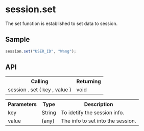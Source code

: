 <H1>session.set</H1>

The set function is established to set data to session.

<h2>Sample</h2>

```javascript
session.set("USER_ID", "Wang");
```

<h2>API</h2>

<table>
<tr><th>Calling</th><th>Returning</th></tr>
<tr><td>session . set ( key , value )</td><td>void</td></tr>
</table>


<table>
<tr><th>Parameters</th><th>Type</th><th>Description</th></tr>
<tr><td>key</td><td>String</td><td>To idetify the session info.</td></tr>
<tr><td>value</td><td>{any}</td><td>The info to set into the session.</td></tr>
</table>

